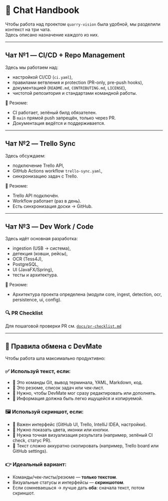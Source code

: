 # 📖 Chat Handbook

Чтобы работа над проектом `quarry-vision` была удобной, мы разделили контекст на три чата.  
Здесь описано назначение каждого из них.

---

## Чат №1 — CI/CD + Repo Management
Здесь мы работаем над:
- настройкой CI/CD (`ci.yaml`),
- правилами ветвления и protection (PR-only, pre-push hooks),
- документацией (`README.md`, `CONTRIBUTING.md`, `LICENSE`),
- чистотой репозитория и стандартами командной работы.

📌 Резюме:
- CI работает, зелёный билд обязателен.
- В `main` прямой push запрещён, только через PR.
- Документация ведётся и поддерживается.

---

## Чат №2 — Trello Sync
Здесь обсуждаем:
- подключение Trello API,
- GitHub Actions workflow `trello-sync.yaml`,
- синхронизацию задач с Trello.

📌 Резюме:
- Trello API подключён.
- Workflow работает (раз в день).
- Есть синхронизация доски → GitHub.

---

## Чат №3 — Dev Work / Code
Здесь идёт основная разработка:
- ingestion (USB → система),
- детекция (ковши, рейсы),
- OCR (Tess4J),
- PostgreSQL,
- UI (JavaFX/Spring),
- тесты и архитектура.

📌 Резюме:
- Архитектура проекта определена (модули core, ingest, detection, ocr, persistence, ui, config).

### 🔍 PR Checklist
Для пошаговой проверки PR см. [`docs/pr-checklist.md`](./pr-checklist.md)

---

## 📌 Правила обмена с DevMate

Чтобы работа шла максимально продуктивно:

### ✅ Используй **текст**, если:
- 🔹 Это команды Git, вывод терминала, YAML, Markdown, код.
- 🔹 Это резюме, список задач или чек-лист.
- 🔹 Нужно, чтобы DevMate мог сразу редактировать или дополнять.
- 🔹 Информация должна быть легко ищущейся и копируемой.

### 🖼 Используй **скриншот**, если:
- 🔹 Важен интерфейс (GitHub UI, Trello, IntelliJ IDEA, настройки).
- 🔹 Нужно показать цвета, иконки или кнопки.
- 🔹 Нужна точная визуализация результата (например, зелёный CI check, статус PR).
- 🔹 Текст сложно аккуратно скопировать (например, Trello board или GitHub settings).

### 👉 Идеальный вариант:
- Команды/чек-листы/резюме — **только текстом**.
- Визуальные статусы и интерфейсы — **скриншотом**.
- Если сомневаешься → лучше дать **оба**: сначала текст, потом скриншот.



